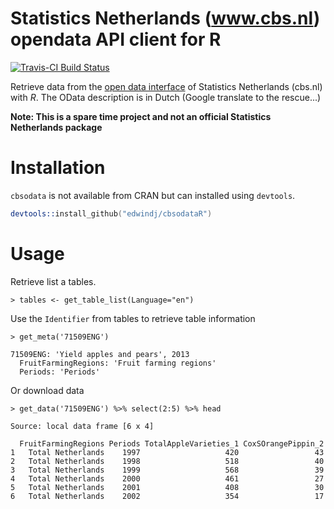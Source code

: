 # Statistics Netherlands (www.cbs.nl) opendata API client for R

[![Travis-CI Build Status](https://travis-ci.org/edwindj/cbsodataR.png?branch=master)](https://travis-ci.org/edwindj/cbsodataR)

Retrieve data from the [open data interface](http://www.cbs.nl/nl-NL/menu/cijfers/statline/open-data/default.htm) of Statistics Netherlands (cbs.nl) with *R*.
The OData description is in Dutch (Google translate to the rescue...)

__Note: This is a spare time project and not an official Statistics Netherlands package__

# Installation

`cbsodata` is not available from CRAN but can installed using `devtools`.

```S
devtools::install_github("edwindj/cbsodataR")
```

# Usage

Retrieve list a tables.
```
> tables <- get_table_list(Language="en")
```

Use the `Identifier` from tables to retrieve table information

```
> get_meta('71509ENG')

71509ENG: 'Yield apples and pears', 2013
  FruitFarmingRegions: 'Fruit farming regions'
  Periods: 'Periods' 
```

Or download data

``` 
> get_data('71509ENG') %>% select(2:5) %>% head

Source: local data frame [6 x 4]

  FruitFarmingRegions Periods TotalAppleVarieties_1 CoxSOrangePippin_2
1   Total Netherlands    1997                   420                 43
2   Total Netherlands    1998                   518                 40
3   Total Netherlands    1999                   568                 39
4   Total Netherlands    2000                   461                 27
5   Total Netherlands    2001                   408                 30
6   Total Netherlands    2002                   354                 17

```
